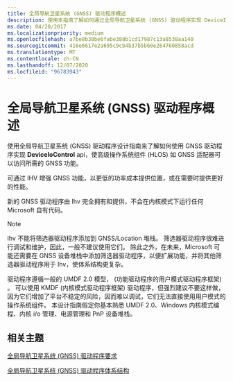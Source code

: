 ```yaml
---
title: 全局导航卫星系统 (GNSS) 驱动程序概述
description: 使用本指南了解如何通过全局导航卫星系统 (GNSS) 驱动程序实现 DeviceIoControl Api，以便 HLOS 如 GNSS 适配器可以访问 GNSS 功能。
ms.date: 04/20/2017
ms.localizationpriority: medium
ms.openlocfilehash: a7be8b38be6fabe388b1cd17987c13a8538aa140
ms.sourcegitcommit: 418e6617e2a695c9cb4b37b5b60e264760858acd
ms.translationtype: MT
ms.contentlocale: zh-CN
ms.lasthandoff: 12/07/2020
ms.locfileid: "96783943"
---
```

# <a name="global-navigation-satellite-system-gnss-driver-overview"></a>全局导航卫星系统 (GNSS) 驱动程序概述

使用全局导航卫星系统 (GNSS) 驱动程序设计指南来了解如何使用 GNSS 驱动程序实现 **DeviceIoControl** api，使高级操作系统组件 (HLOS) 如 GNSS 适配器可以访问所需的 GNSS 功能。

可通过 IHV 增强 GNSS 功能，以更低的功率成本提供位置，或在需要时提供更好的性能。

新的 GNSS 驱动程序由 Ihv 完全拥有和提供，不会在内核模式下运行任何 Microsoft 自有代码。

> [!NOTE]
> Ihv 不能将筛选器驱动程序添加到 GNSS/Location 堆栈。 筛选器驱动程序很难进行调试和维护，因此，一般不建议使用它们。 除此之外，在未来，Microsoft 可能还需要在 GNSS 设备堆栈中添加筛选器驱动程序，以便扩展功能，并将其他筛选器驱动程序用于 Ihv，使体系结构更复杂。

驱动程序遵循一般的 UMDF 2.0 模型， (功能驱动程序的用户模式驱动程序框架) 。 可以使用 KMDF (内核模式驱动程序框架) 驱动程序，但强烈建议不要这样做，因为它们增加了平台不稳定的风险，因而难以调试，它们无法直接使用用户模式的操作系统组件。
本设计指南假定你基本熟悉 UMDF 2.0、Windows 内核模式编程、内核 i/o 管理、电源管理和 PnP 设备堆栈。

## <a name="related-topics"></a>相关主题

[全局导航卫星系统 (GNSS) 驱动程序要求](gnss-driver-requirements.md)  

[全局导航卫星系统 (GNSS) 驱动程序体系结构](gnss-driver-architecture.md)  
